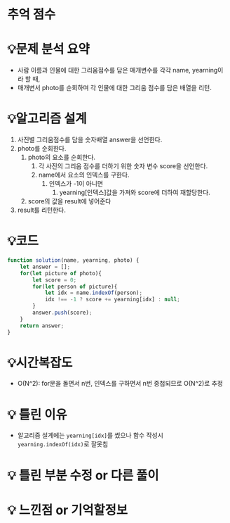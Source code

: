# 추억 점수

# 💡**문제 분석 요약**

- 사람 이름과 인물에 대한 그리움점수를 담은 매개변수를 각각 name, yearning이라 할 때,
- 매개변서 photo를 순회하며 각 인물에 대한 그리움 점수를 담은 배열을 리턴.

# 💡**알고리즘 설계**

1. 사진별 그리움점수를 담을 숫자배열 answer을 선언한다.
2. photo를 순회한다.
    1. photo의 요소를 순회한다.
        1. 각 사진의 그리움 점수를 더하기 위한 숫자 변수 score을 선언한다.
        2. name에서 요소의 인덱스를 구한다.
            1. 인덱스가 -1이 아니면
                1. yearning[인덱스]값을 가져와 score에 더하여 재할당한다.
    2. score의 값을 result에 넣어준다
3. result를 리턴한다.

# 💡코드

```jsx
function solution(name, yearning, photo) {
    let answer = [];
    for(let picture of photo){
        let score = 0;
        for(let person of picture){
            let idx = name.indexOf(person);
            idx !== -1 ? score += yearning[idx] : null;
        }
        answer.push(score);
    }
    return answer;
}
```

# 💡시간복잡도

- O(N^2): for문을 돌면서 n번, 인덱스를 구하면서 n번 중첩되므로 O(N^2)로 추정

# 💡 틀린 이유

- 알고리즘 설계에는 `yearning[idx]`를 썼으나 함수 작성시 `yearning.indexOf(idx)`로 잘못침

# 💡 틀린 부분 수정 or 다른 풀이

# 💡 느낀점 or 기억할정보
